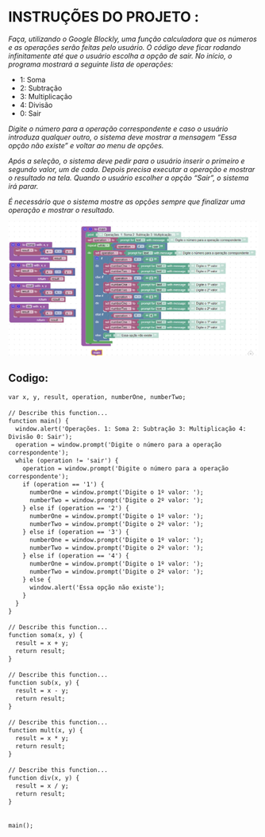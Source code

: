 # INSTRUÇÕES DO PROJETO :


*Faça, utilizando o Google Blockly, uma função calculadora que os números e as operações serão feitas pelo usuário. O código deve ficar rodando infinitamente até que o usuário escolha a opção de sair. No início, o programa mostrará a seguinte lista de operações:*
- 1: Soma
- 2: Subtração
- 3: Multiplicação
- 4: Divisão
- 0: Sair

*Digite o número para a operação correspondente e caso o usuário introduza qualquer outro, o sistema deve mostrar a mensagem “Essa opção não existe” e voltar ao menu de opções.*

*Após a seleção, o sistema deve pedir para o usuário inserir o primeiro e segundo valor, um de cada. Depois precisa executar a operação e mostrar o resultado na tela. Quando o usuário escolher a opção “Sair”, o sistema irá parar.*

*É necessário que o sistema mostre as opções sempre que finalizar uma operação e mostrar o resultado.*


![block](img/blocks.png)



## Codigo:


    var x, y, result, operation, numberOne, numberTwo;

    // Describe this function...
    function main() {
      window.alert('Operações. 1: Soma 2: Subtração 3: Multiplicação 4: Divisão 0: Sair');
      operation = window.prompt('Digite o número para a operação correspondente');
      while (operation != 'sair') {
        operation = window.prompt('Digite o número para a operação correspondente');
        if (operation == '1') {
          numberOne = window.prompt('Digite o 1º valor: ');
          numberTwo = window.prompt('Digite o 2º valor: ');
        } else if (operation == '2') {
          numberOne = window.prompt('Digite o 1º valor: ');
          numberTwo = window.prompt('Digite o 2º valor: ');
        } else if (operation == '3') {
          numberOne = window.prompt('Digite o 1º valor: ');
          numberTwo = window.prompt('Digite o 2º valor: ');
        } else if (operation == '4') {
          numberOne = window.prompt('Digite o 1º valor: ');
          numberTwo = window.prompt('Digite o 2º valor: ');
        } else {
          window.alert('Essa opção não existe');
        }
      }
    }

    // Describe this function...
    function soma(x, y) {
      result = x + y;
      return result;
    }

    // Describe this function...
    function sub(x, y) {
      result = x - y;
      return result;
    }

    // Describe this function...
    function mult(x, y) {
      result = x * y;
      return result;
    }

    // Describe this function...
    function div(x, y) {
      result = x / y;
      return result;
    }


    main();
